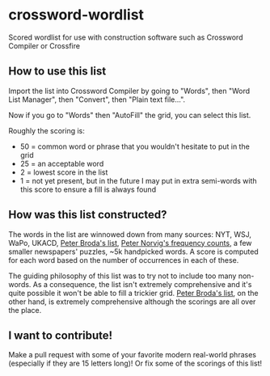 # crossword-wordlist
Scored wordlist for use with construction software such as Crossword Compiler or Crossfire

## How to use this list
Import the list into Crossword Compiler by going to "Words", then "Word List Manager", then "Convert", then "Plain text file...".

Now if you go to "Words" then "AutoFill" the grid, you can select this list.

Roughly the scoring is:
- 50 = common word or phrase that you wouldn't hesitate to put in the grid 
- 25 = an acceptable word
- 2 = lowest score in the list
- 1 = not yet present, but in the future I may put in extra semi-words with this score to ensure a fill is always found

## How was this list constructed?
The words in the list are winnowed down from many sources: NYT, WSJ, WaPo, UKACD, [Peter Broda's list](https://peterbroda.me/crosswords/wordlist/), [Peter Norvig's frequency counts](https://norvig.com/ngrams/), a few smaller newspapers' puzzles, ~5k handpicked words. A score is computed for each word based on the number of occurrences in each of these.

The guiding philosophy of this list was to try not to include too many non-words. As a consequence, the list isn't extremely comprehensive and it's quite possible it won't be able to fill a trickier grid. [Peter Broda's list](https://peterbroda.me/crosswords/wordlist/), on the other hand, is extremely comprehensive although the scorings are all over the place.

## I want to contribute!
Make a pull request with some of your favorite modern real-world phrases (especially if they are 15 letters long)! Or fix some of the scorings of this list!
